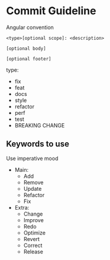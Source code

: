 

# Commit Guideline


Angular convention
```
<type>[optional scope]: <description>

[optional body]

[optional footer]
```

type:
- fix
- feat
- docs
- style
- refactor
- perf
- test
- BREAKING CHANGE


## Keywords to use 
Use imperative mood
- Main:
  - Add 
  - Remove
  - Update
  - Refactor
  - Fix
- Extra:
  - Change
  - Improve
  - Redo
  - Optimize
  - Revert
  - Correct
  - Release